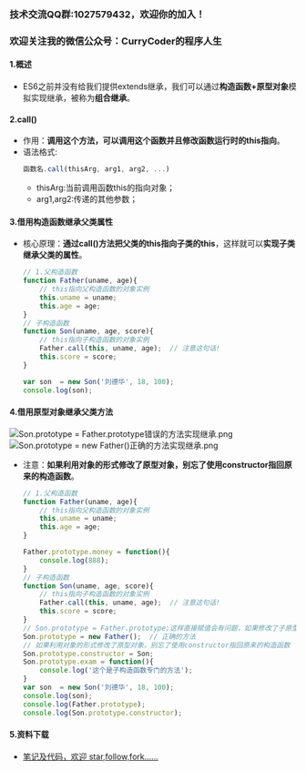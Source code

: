 ### 技术交流QQ群:1027579432，欢迎你的加入！
### 欢迎关注我的微信公众号：CurryCoder的程序人生

#### 1.概述
- ES6之前并没有给我们提供extends继承，我们可以通过**构造函数+原型对象**模拟实现继承，被称为**组合继承**。

#### 2.call()
- 作用：**调用这个方法，可以调用这个函数并且修改函数运行时的this指向**。
- 语法格式:
    ```javascript
    函数名.call(thisArg, arg1, arg2, ...)
    ```
    - thisArg:当前调用函数this的指向对象；
    - arg1,arg2:传递的其他参数；

#### 3.借用构造函数继承父类属性
- 核心原理：**通过call()方法把父类的this指向子类的this**，这样就可以**实现子类继承父类的属性**。
    ```javascript
    // 1.父构造函数
    function Father(uname, age){
        // this指向父构造函数的对象实例
        this.uname = uname;
        this.age = age;
    }
    // 子构造函数
    function Son(uname, age, score){
        // this指向子构造函数的对象实例
        Father.call(this, uname, age);  // 注意这句话!
        this.score = score;
    }

    var son  = new Son('刘德华', 18, 100);
    console.log(son);
    ```

#### 4.借用原型对象继承父类方法
![Son.prototype = Father.prototype错误的方法实现继承.png](https://upload-images.jianshu.io/upload_images/13407176-751ef78f46cbed4a.png?imageMogr2/auto-orient/strip%7CimageView2/2/w/1240)
![Son.prototype = new Father()正确的方法实现继承.png](https://upload-images.jianshu.io/upload_images/13407176-c2ec690dbd2bbfb8.png?imageMogr2/auto-orient/strip%7CimageView2/2/w/1240)
- 注意：**如果利用对象的形式修改了原型对象，别忘了使用constructor指回原来的构造函数**。
    ```javascript
    // 1.父构造函数
    function Father(uname, age){
        // this指向父构造函数的对象实例
        this.uname = uname;
        this.age = age;
    }

    Father.prototype.money = function(){
        console.log(888);
    }
    // 子构造函数
    function Son(uname, age, score){
        // this指向子构造函数的对象实例
        Father.call(this, uname, age);  // 注意这句话!
        this.score = score;
    }
    // Son.prototype = Father.prototype;这样直接赋值会有问题，如果修改了子原型对象，父原型对象也会跟着改变
    Son.prototype = new Father();  // 正确的方法
    // 如果利用对象的形式修改了原型对象，别忘了使用constructor指回原来的构造函数
    Son.prototype.constructor = Son;
    Son.prototype.exam = function(){
        console.log('这个是子构造函数专门的方法');
    }
    var son  = new Son('刘德华', 18, 100);
    console.log(son);
    console.log(Father.prototype);
    console.log(Son.prototype.constructor);
    ```

#### 5.资料下载
- [笔记及代码，欢迎 star,follow,fork......](https://github.com/cdlwhm1217096231/HTML_CSS_JavaScript/tree/master/JavaScript)